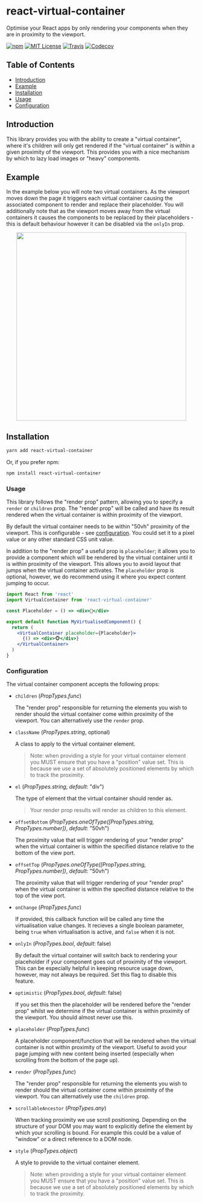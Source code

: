 # react-virtual-container

Optimise your React apps by only rendering your components when they are in proximity to the viewport.


[![npm](https://img.shields.io/npm/v/react-virtual-container.svg?style=flat-square)](http://npm.im/react-virtual-container)
[![MIT License](https://img.shields.io/npm/l/react-virtual-container.svg?style=flat-square)](http://opensource.org/licenses/MIT)
[![Travis](https://img.shields.io/travis/ctrlplusb/react-virtual-container.svg?style=flat-square)](https://travis-ci.org/ctrlplusb/react-virtual-container)
[![Codecov](https://img.shields.io/codecov/c/github/ctrlplusb/react-virtual-container.svg?style=flat-square)](https://codecov.io/github/ctrlplusb/react-virtual-container)

## Table of Contents

  - [Introduction](#introduction)
  - [Example](#example)
  - [Installation](#installation)
  - [Usage](#usage)
  - [Configuration](#configuration)

## Introduction

This library provides you with the ability to create a "virtual container", where it's children will only get rendered if the "virtual container" is within a given proximity of the viewport. This provides you with a nice mechanism by which to lazy load images or "heavy" components.

## Example

In the example below you will note two virtual containers.  As the viewport moves down the page it triggers each virtual container causing the associated component to render and replace their placeholder. You will additionally note that as the viewport moves away from the virtual containers it causes the components to be replaced by their placeholders - this is default behaviour however it can be disabled via the `onlyIn` prop.

<p align="center">
  <img width="450" height="498" src="https://i.imgur.com/q9e3W9I.gif">
</p>

## Installation

```bash
yarn add react-virtual-container
```

Or, if you prefer npm:

```bash
npm install react-virtual-container
```

### Usage

This library follows the "render prop" pattern, allowing you to specify a `render` or `children` prop. The "render prop" will be called and have its result rendered when the virtual container is within proximity of the viewport.

By default the virtual container needs to be within "50vh" proximity of the viewport. This is configurable - see [configuration](#configuration). You could set it to a pixel value or any other standard CSS unit value.

In addition to the "render prop" a useful prop is `placeholder`; it allows you to provide a  component which will be rendered by the virtual container until it is within proximity of the viewport. This allows you to avoid layout that jumps when the virtual container activates. The `placeholder` prop is optional, however, we do recommend using it where you expect content jumping to occur.

```jsx
import React from 'react'
import VirtualContainer from 'react-virtual-container'

const Placeholder = () => <div>🙈</div>

export default function MyVirtualisedComponent() {
  return (
    <VirtualContainer placeholder={Placeholder}>
      {() => <div>🐵</div>}
    </VirtualContainer>
  )
}
```

### Configuration

The virtual container component accepts the following props:

  - `children` (_PropTypes.func_)

    The "render prop" responsible for returning the elements you wish to render should the virtual container come within proximity of the viewport. You can alternatively use the `render` prop.

  - `className` (_PropTypes.string_, optional)

    A class to apply to the virtual container element.

    > Note: when providing a style for your virtual container element you MUST ensure that you have a "position" value set. This is because we use a set of absolutely positioned elements by which to track the proximity.

  - `el` (_PropTypes.string_, *default*: "div")

    The type of element that the virtual container should render as.

    > Your render prop results will render as children to this element.

  - `offsetBottom` (_PropTypes.oneOfType([PropTypes.string, PropTypes.number])_, *default*: "50vh")

    The proximity value that will trigger rendering of your "render prop" when the virtual container is within the specified distance relative to the bottom of the view port.

  - `offsetTop` (_PropTypes.oneOfType([PropTypes.string, PropTypes.number])_, *default*: "50vh")

    The proximity value that will trigger rendering of your "render prop" when the virtual container is within the specified distance relative to the top of the view port.

  - `onChange` (_PropTypes.func_)

    If provided, this callback function will be called any time the virtualisation value changes. It recieves a single boolean parameter, being `true` when virtualisation is active, and `false` when it is not.

  - `onlyIn` (_PropTypes.bool_, *default*: false)

    By default the virtual container will switch back to rendering your placeholder if your component goes out of proximity of the viewport. This can be especially helpful in keeping resource usage down, however, may not always be required. Set this flag to disable this feature.

  - `optimistic` (_PropTypes.bool_, *default*: false)

    If you set this then the placeholder will be rendered before the "render prop" whilst we determine if the virtual container is within proximity of the viewport. You should almost never use this.

  - `placeholder` (_PropTypes.func_)

    A placeholder component/function that will be rendered when the virtual container is not within proximity of the viewport. Useful to avoid your page jumping with new content being inserted (especially when scrolling from the bottom of the page up).

  - `render` (_PropTypes.func_)

    The "render prop" responsible for returning the elements you wish to render should the virtual container come within proximity of the viewport. You can alternatively use the `children` prop.

  - `scrollableAncestor` (_PropTypes.any_)

    When tracking proximity we use scroll positioning. Depending on the structure of your DOM you may want to explicitly define the element by which your scrolling is bound. For example this could be a value of "window" or a direct reference to a DOM node.

  - `style` (_PropTypes.object_)

    A style to provide to the virtual container element.

    > Note: when providing a style for your virtual container element you MUST ensure that you have a "position" value set. This is because we use a set of absolutely positioned elements by which to track the proximity.
